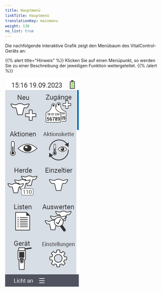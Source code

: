 ```yaml
---
title: Hauptmenü
linkTitle: Hauptmenü
translationKey: mainmenu
weight: 130
no_list: true
---
```

Die nachfolgende interaktive Grafik zeigt den Menübaum des VitalControl-Geräts an:

{{% alert title="Hinweis" %}}
Klicken Sie auf einen Menüpunkt, so werden Sie zu einer Beschreibung der jeweiligen Funktion weitergeleitet.
{{% /alert %}}

<img class="mainmenu" src="bilder/hauptmenue.png/" alt="VitalControl Hauptmenü" title="Hauptmenü" usemap="#workmap"> 

<map name="workmap">
  <area shape="rect" coords="0,40,116,160" alt="Neu" title="Neue Tiere anlegen&#10;Mausklick: zur Dokumentation" href="/docs/neu/">
  <area shape="rect" coords="0,160,116,280" alt="Aktionen" title="Aktionen am Tier&#10;Mausklick: zur Dokumentation" href="/docs/aktionen/">
  <area shape="rect" coords="0,280,116,400" alt="Herde" title="Herdenmenü&#10;Mausklick: zur Dokumentation" href="/docs/herde/">
  <area shape="rect" coords="0,400,116,520" alt="Listen" title="Tierlisten&#10;Mausklick: zur Dokumentation" href="/docs/listen/">
  <area shape="rect" coords="0,520,116,640" alt="Gerät" title="Gerät&#10;Mausklick: zur Dokumentation" href="/docs/geraet/">

  <area shape="rect" coords="116,40,232,160" alt="Zugänge" title="Zugänge von Tieren&#10;Mausklick: zur Dokumentation" href="/docs/zugaenge/">
  <area shape="rect" coords="116,160,232,280" alt="Aktionskette" title="Aktionskette&#10;Mausklick: zur Dokumentation" href="/docs/aktionskette/">
  <area shape="rect" coords="116,280,232,400" alt="Einzeltier" title="Einzeltier&#10;Mausklick: zur Dokumentation" href="/docs/einzeltier/">
  <area shape="rect" coords="116,400,232,520" alt="Auswerten" title="Auswerten&#10;Mausklick: zur Dokumentation" href="/docs/auswertung/">
  <area shape="rect" coords="116,520,232,640" alt="Einstellungen" title="Einstellungen&#10;Mausklick: zur Dokumentation" href="/docs/einstellungen/">
</map>

<script  type="text/javascript">
$(function() {
  $('.mainmenu').maphilight();
});
$.fn.maphilight.defaults = {
	fill: true,
	fillColor: '1a77b6',
	fillOpacity: 0.2,
	stroke: true,
	strokeColor: '1a77b6',
	strokeOpacity: 1,
	strokeWidth: 3,
	fade: true,
	alwaysOn: false,
	neverOn: false,
	groupBy: false,
	wrapClass: true,
	shadow: false,
	shadowX: 0,
	shadowY: 0,
	shadowRadius: 6,
	shadowColor: '000000',
	shadowOpacity: 0.8,
	shadowPosition: 'outside',
	shadowFrom: false
}
</script>
